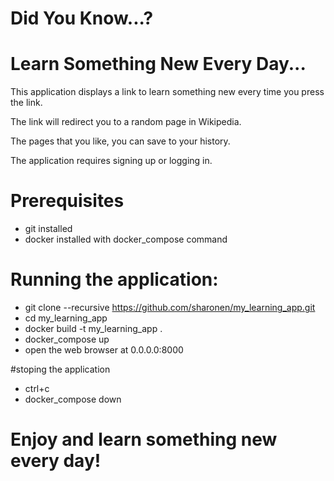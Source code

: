 # Did You Know...?

# Learn Something New Every Day...

This application displays a link to learn something new every time you press the link. 

The link will redirect you to a random page in Wikipedia.

The pages that you like, you can save to your history.

The application requires signing up or logging in.

# Prerequisites
* git installed
* docker installed with docker_compose command

# Running the application:
* git clone --recursive https://github.com/sharonen/my_learning_app.git
* cd my_learning_app
* docker build -t my_learning_app .
* docker_compose up
* open the web browser at 0.0.0.0:8000

#stoping the application
* ctrl+c
* docker_compose down


# Enjoy and learn something new every day!
 